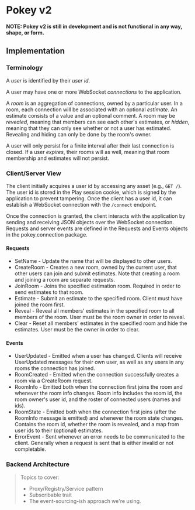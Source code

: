 Pokey v2
========

**NOTE: Pokey v2 is still in development and is not functional in any way, shape, or form.**

## Implementation

### Terminology

A *user* is identified by their *user id*.

A user may have one or more WebSocket *connections* to the application.

A *room* is an aggregation of connections, owned by a particular user. In a room, each connection
will be associated with an optional *estimate*. An estimate consists of a value and an optional
comment. A room may be *revealed*, meaning that members can see each other's estimates, or *hidden*,
meaning that they can only see whether or not a user has estimated. Revealing and hiding can only
be done by the room's owner.

A user will only persist for a finite interval after their last connection is closed. If a user
*expires*, their rooms will as well, meaning that room membership and estimates will not persist.

### Client/Server View

The client initially acquires a user id by accessing any asset (e.g., `GET /`). The user id is
stored in the Play session cookie, which is signed by the application to prevent tampering. Once the
 client has a user id, it can establish a WebSocket connection with the `/connect` endpoint.

Once the connection is granted, the client interacts with the application by sending and receiving
JSON objects over the WebSocket connection. Requests and server events are defined in the Requests
and Events objects in the pokey.connection package.

#### Requests

* SetName - Update the name that will be displayed to other users.
* CreateRoom - Creates a new room, owned by the current user, that other users can join and submit
               estimates. Note that creating a room and joining a room are separate requests.
* JoinRoom - Joins the specified estimation room. Required in order to send estimates to that room.
* Estimate - Submit an estimate to the specified room. Client must have joined the room first.
* Reveal - Reveal all members' estimates in the specified room to all members of the room. User must
           be the room owner in order to reveal.
* Clear - Reset all members' estimates in the specified room and hide the estimates. User must be
          the owner in order to clear.

#### Events

* UserUpdated - Emitted when a user has changed. Clients will receive UserUpdated messages for their
                own user, as well as any users in any rooms the connection has joined.
* RoomCreated - Emitted when the connection successfully creates a room via a CreateRoom request.
* RoomInfo - Emitted both when the connection first joins the room and whenever the room info
             changes. Room info includes the room id, the room owner's user id, and the roster of
             connected users (names and ids).
* RoomState - Emitted both when the connection first joins (after the RoomInfo message is emitted)
              and whenever the room state changes. Contains the room id, whether the room is
              revealed, and a map from user ids to their (optional) estimates.
* ErrorEvent - Sent whenever an error needs to be communicated to the client. Generally when a
               request is sent that is either invalid or not completable.

### Backend Architecture

> Topics to cover:
> * Proxy/Registry/Service pattern
> * Subscribable trait
> * The event-sourcing-ish approach we're using.

